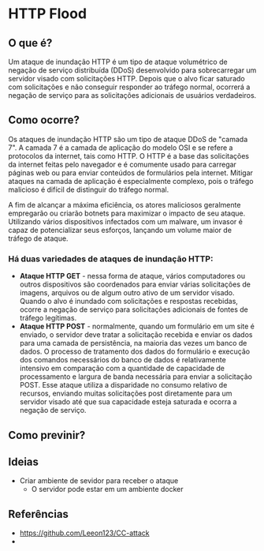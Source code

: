 # HTTP Flood

## O que é?

Um ataque de inundação HTTP é um tipo de ataque volumétrico de negação de serviço distribuída (DDoS) desenvolvido para sobrecarregar um servidor visado com solicitações HTTP. Depois que o alvo ficar saturado com solicitações e não conseguir responder ao tráfego normal, ocorrerá a negação de serviço para as solicitações adicionais de usuários verdadeiros.

## Como ocorre?

Os ataques de inundação HTTP são um tipo de ataque DDoS de "camada 7". A camada 7 é a camada de aplicação do modelo OSI e se refere a protocolos da internet, tais como HTTP. O HTTP é a base das solicitações da internet feitas pelo navegador e é comumente usado para carregar páginas web ou para enviar conteúdos de formulários pela internet. Mitigar ataques na camada de aplicação é especialmente complexo, pois o tráfego malicioso é difícil de distinguir do tráfego normal.

A fim de alcançar a máxima eficiência, os atores maliciosos geralmente empregarão ou criarão botnets para maximizar o impacto de seu ataque. Utilizando vários dispositivos infectados com um malware, um invasor é capaz de potencializar seus esforços, lançando um volume maior de tráfego de ataque.

### Há duas variedades de ataques de inundação HTTP:

- **Ataque HTTP GET** - nessa forma de ataque, vários computadores ou outros dispositivos são coordenados para enviar várias solicitações de imagens, arquivos ou de algum outro ativo de um servidor visado. Quando o alvo é inundado com solicitações e respostas recebidas, ocorre a negação de serviço para solicitações adicionais de fontes de tráfego legítimas.
- **Ataque HTTP POST** - normalmente, quando um formulário em um site é enviado, o servidor deve tratar a solicitação recebida e enviar os dados para uma camada de persistência, na maioria das vezes um banco de dados. O processo de tratamento dos dados do formulário e execução dos comandos necessários do banco de dados é relativamente intensivo em comparação com a quantidade de capacidade de processamento e largura de banda necessária para enviar a solicitação POST. Esse ataque utiliza a disparidade no consumo relativo de recursos, enviando muitas solicitações post diretamente para um servidor visado até que sua capacidade esteja saturada e ocorra a negação de serviço.

## Como previnir?

## Ideias

- Criar ambiente de sevidor para receber o ataque
  - O servidor pode estar em um ambiente docker

## Referências

- https://github.com/Leeon123/CC-attack
-
